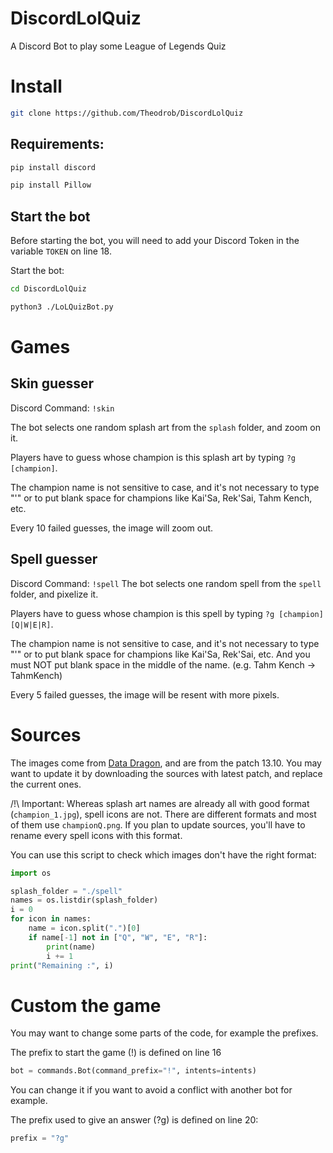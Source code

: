 # DiscordLolQuiz
A Discord Bot to play some League of Legends Quiz

# Install

```bash
git clone https://github.com/Theodrob/DiscordLolQuiz
```

## Requirements:

```bash
pip install discord
```

```bash
pip install Pillow
```

## Start the bot

Before starting the bot, you will need to add your Discord Token in the variable `TOKEN` on line 18.

Start the bot:

```bash
cd DiscordLolQuiz
```

```bash
python3 ./LoLQuizBot.py
```

# Games

## Skin guesser

Discord Command: `!skin`

The bot selects one random splash art from the `splash` folder, and zoom on it.  

Players have to guess whose champion is this splash art by typing `?g [champion]`.  

The champion name is not sensitive to case, and it's not necessary to type "'" or to put blank space for champions like
Kai'Sa, Rek'Sai, Tahm Kench, etc.

Every 10 failed guesses, the image will zoom out.

## Spell guesser

Discord Command: `!spell`
The bot selects one random spell from the `spell` folder, and pixelize it.

Players have to guess whose champion is this spell by typing `?g [champion] [Q|W|E|R]`.  

The champion name is not sensitive to case, and it's not necessary to type "'" or to put blank space for champions like
Kai'Sa, Rek'Sai, etc. And you must NOT put blank space in the middle of the name. (e.g. Tahm Kench -> TahmKench)

Every 5 failed guesses, the image will be resent with more pixels.

# Sources

The images come from [Data Dragon](https://riot-api-libraries.readthedocs.io/en/latest/ddragon.html), and are from the patch 13.10.
You may want to update it by downloading the sources with latest patch, and replace the current ones.

/!\ Important:
Whereas splash art names are already all with good format (`champion_1.jpg`), spell icons are not.
There are different formats and most of them use `championQ.png`. If you plan to update sources, you'll have to rename
every spell icons with this format.

You can use this script to check which images don't have the right format:
```python
import os

splash_folder = "./spell"
names = os.listdir(splash_folder)
i = 0
for icon in names:
    name = icon.split(".")[0]
    if name[-1] not in ["Q", "W", "E", "R"]:
        print(name)
        i += 1
print("Remaining :", i)
```

# Custom the game
You may want to change some parts of the code, for example the prefixes.  

The prefix to start the game (!) is defined on line 16 
```python
bot = commands.Bot(command_prefix="!", intents=intents)
```
You can change it if you want to avoid a conflict with another bot for example.

The prefix used to give an answer (?g) is defined on line 20:
```python 
prefix = "?g"
```